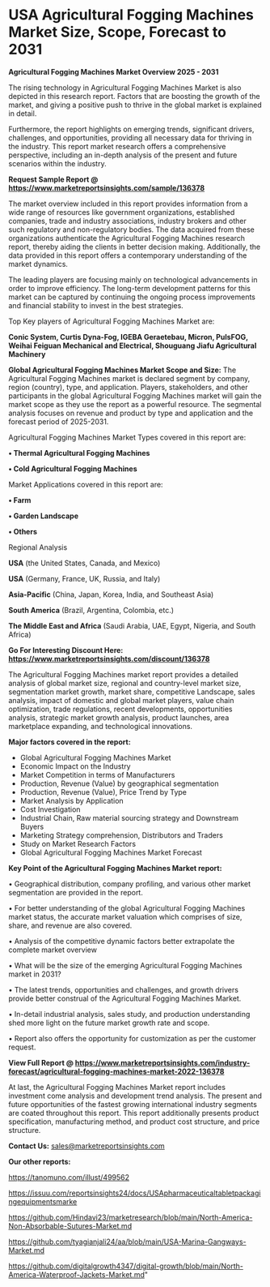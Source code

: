 # USA Agricultural Fogging Machines Market Size, Scope, Forecast to 2031

<Strong> Agricultural Fogging Machines Market Overview 2025 - 2031</strong>

The rising technology in Agricultural Fogging Machines Market is also depicted in this research report. Factors that are boosting the growth of the market, and giving a positive push to thrive in the global market is explained in detail.

Furthermore, the report highlights on emerging trends, significant drivers, challenges, and opportunities, providing all necessary data for thriving in the industry. This report market research offers a comprehensive perspective, including an in-depth analysis of the present and future scenarios within the industry.

<strong>Request Sample Report @ <a href=https://www.marketreportsinsights.com/sample/136378>https://www.marketreportsinsights.com/sample/136378</a></strong>

The market overview included in this report provides information from a wide range of resources like government organizations, established companies, trade and industry associations, industry brokers and other such regulatory and non-regulatory bodies. The data acquired from these organizations authenticate the Agricultural Fogging Machines research report, thereby aiding the clients in better decision making. Additionally, the data provided in this report offers a contemporary understanding of the market dynamics.

The leading players are focusing mainly on technological advancements in order to improve efficiency. The long-term development patterns for this market can be captured by continuing the ongoing process improvements and financial stability to invest in the best strategies.

Top Key players of Agricultural Fogging Machines Market are:

<strong>Conic System, Curtis Dyna-Fog, IGEBA Geraetebau, Micron, PulsFOG, Weihai Feiguan Mechanical and Electrical, Shouguang Jiafu Agricultural Machinery</strong>

<strong><b>Global Agricultural Fogging Machines Market Scope and Size:</b></strong>
The Agricultural Fogging Machines market is declared segment by company, region (country), type, and application. Players, stakeholders, and other participants in the global Agricultural Fogging Machines market will gain the market scope as they use the report as a powerful resource. The segmental analysis focuses on revenue and product by type and application and the forecast period of 2025-2031.

Agricultural Fogging Machines Market Types covered in this report are:

<strong>• Thermal Agricultural Fogging Machines

• Cold Agricultural Fogging Machines</strong>

Market Applications covered in this report are:

<strong>• Farm

• Garden Landscape

• Others</strong> 

Regional Analysis

<strong>USA</strong> (the United States, Canada, and Mexico)

<strong>USA</strong> (Germany, France, UK, Russia, and Italy)

<strong>Asia-Pacific</strong> (China, Japan, Korea, India, and Southeast Asia)

<strong>South America</strong> (Brazil, Argentina, Colombia, etc.)

<strong>The Middle East and Africa</strong> (Saudi Arabia, UAE, Egypt, Nigeria, and South Africa)

<strong>Go For Interesting Discount Here: <a href=https://www.marketreportsinsights.com/discount/136378>https://www.marketreportsinsights.com/discount/136378</a></strong>

The Agricultural Fogging Machines market report provides a detailed analysis of global market size, regional and country-level market size, segmentation market growth, market share, competitive Landscape, sales analysis, impact of domestic and global market players, value chain optimization, trade regulations, recent developments, opportunities analysis, strategic market growth analysis, product launches, area marketplace expanding, and technological innovations.

<strong><b>Major factors covered in the report:</b></strong>
<ul>
  <li>Global Agricultural Fogging Machines Market </li>
  <li>Economic Impact on the Industry</li>
  <li>Market Competition in terms of Manufacturers</li>
  <li>Production, Revenue (Value) by geographical segmentation</li>
  <li>Production, Revenue (Value), Price Trend by Type</li>
  <li>Market Analysis by Application</li>
  <li>Cost Investigation</li>
  <li>Industrial Chain, Raw material sourcing strategy and Downstream Buyers</li>
  <li>Marketing Strategy comprehension, Distributors and Traders</li>
  <li>Study on Market Research Factors</li>
  <li>Global Agricultural Fogging Machines Market Forecast</li>
</ul>

<strong><b>Key Point of the Agricultural Fogging Machines Market report:</b></strong>

• Geographical distribution, company profiling, and various other market segmentation are provided in the report.

• For better understanding of the global Agricultural Fogging Machines market status, the accurate market valuation which comprises of size, share, and revenue are also covered.

• Analysis of the competitive dynamic factors better extrapolate the complete market overview

• What will be the size of the emerging Agricultural Fogging Machines market in 2031?

• The latest trends, opportunities and challenges, and growth drivers provide better construal of the Agricultural Fogging Machines Market.

• In-detail industrial analysis, sales study, and production understanding shed more light on the future market growth rate and scope.

• Report also offers the opportunity for customization as per the customer request.

<strong><b>View Full Report @ <a href=https://www.marketreportsinsights.com/industry-forecast/agricultural-fogging-machines-market-2022-136378>https://www.marketreportsinsights.com/industry-forecast/agricultural-fogging-machines-market-2022-136378</a></b></strong>


At last, the Agricultural Fogging Machines Market report includes investment come analysis and development trend analysis. The present and future opportunities of the fastest growing international industry segments are coated throughout this report. This report additionally presents product specification, manufacturing method, and product cost structure, and price structure.

<strong>Contact Us:</strong>
sales@marketreportsinsights.com

<strong>Our other reports:</strong>

<a href=https://tanomuno.com/illust/499562>https://tanomuno.com/illust/499562</a>

<a href=https://issuu.com/reportsinsights24/docs/USApharmaceuticaltabletpackagingequipmentsmarke>https://issuu.com/reportsinsights24/docs/USApharmaceuticaltabletpackagingequipmentsmarke</a>

<a href=https://github.com/Hindavi23/marketresearch/blob/main/North-America-Non-Absorbable-Sutures-Market.md>https://github.com/Hindavi23/marketresearch/blob/main/North-America-Non-Absorbable-Sutures-Market.md</a>

<a href=https://github.com/tyagianjali24/aa/blob/main/USA-Marina-Gangways-Market.md>https://github.com/tyagianjali24/aa/blob/main/USA-Marina-Gangways-Market.md</a>

<a href=https://github.com/digitalgrowth4347/digital-growth/blob/main/North-America-Waterproof-Jackets-Market.md>https://github.com/digitalgrowth4347/digital-growth/blob/main/North-America-Waterproof-Jackets-Market.md</a>"
